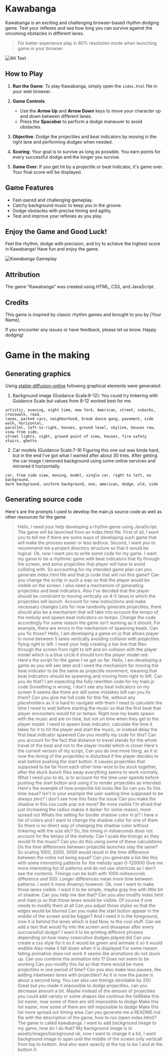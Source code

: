 # Kawabanga

Kawabanga is an exciting and challenging browser-based rhythm dodging game. Test your reflexes and see how long you can survive against the oncoming obstacles in different lanes.

> For better experience play in 80% resolution mode when launching game in your browser

![Alt Text](https://github.com/VorkhlikAS/DDI_2023_private/blob/HW5/game/docs/demo.gif)
## How to Play

1. **Run the Game**: To play Kawabanga, simply open the `index.html` file in your web browser.

2. **Game Controls**:
   - Use the **Arrow Up** and **Arrow Down** keys to move your character up and down between different lanes.
   - Press the **Spacebar** to perform a dodge maneuver to avoid obstacles.

3. **Objective**: Dodge the projectiles and beat indicators by moving in the right lane and performing dodges when needed.

4. **Scoring**: Your goal is to survive as long as possible. You earn points for every successful dodge and the longer you survive.

5. **Game Over**: If you get hit by a projectile or beat indicator, it's game over. Your final score will be displayed.

## Game Features

- Fast-paced and challenging gameplay.
- Catchy background music to keep you in the groove.
- Dodge obstacles with precise timing and agility.
- Test and improve your reflexes as you play.

## Enjoy the Game and Good Luck!

Feel the rhythm, dodge with precision, and try to achieve the highest score in Kawabanga! Have fun and enjoy the game.

![Kawabanga Gameplay](screenshot.png)

## Attribution

The game "Kawabanga" was created using HTML, CSS, and JavaScript.

## Credits

This game is inspired by classic rhythm games and brought to you by [Your Name].

If you encounter any issues or have feedback, please let us know. Happy dodging!

# Game in the making

## Generating graphics

Using [stable-diffusion-online](https://stablediffusionweb.com/#ai-image-generator) following graphical elements were generated:

1. Background image (Guidance Scale:8-12):
You could try tinkering with Guidance Scale but values from 8-12 worked best for me.
```
artistic, evening, night time, new York, American, street, suburbs, crosswalk, road,
lanes, parked cars, neighborhood, break dance gang, pavement, side walk, horizontal,
parallel, left-to-right, houses, ground level, skyline, houses row, view from side,
street lights, night, ground point of view, houses, fire-safety stairs, ghetto 
```
2. Car models (Guidance Scale:7-9)
Figuring this one out was kinda hard, but in the end I've got what I wanted after about 30 tries. After getting the car image I removed background using some online services and mirrored it horizontally.
```
car, from side view, moving, model, single car, right to left, no background,
dark background, uniform background, one, american, dodge, old, side
```
## Generating source code

Here's are the prompts I used to develop the main.js source code as well as other resources for the game

> Hello, I need your help developing a rhythm game using JavaScript. The game will be launched from an Index.html file. First of all, I want you to tell me if there are some ways of developing such game that will make the process easier or less tedious.
> Second, I want you to recommend me a project directory structure so that it would be logical.
> Ok, now I want you to write some code for my game. I want my game to be a rhythmic game with beat indicators that fly through the screen, and some projectiles that player will have to avoid colliding with. 
> So accounting for my intended game plan can you generate index.html file and that js code that will run this game? 
> Can you change the scritp in such a way so that the player would be visible on the screen. I also need a mechanism of generating projectiles and beat indicators. 
> Also I've decided that the player should be constraint to moving vertically on 4-5 lanes in which the projectiles will launch.
> Account for new instructions and make necessary changes
> Lets for now randomly generate projectiles, there should also be a mechanism that will take into account the tempo of the melody and spawn beat indicators on tempo. Change the code accordingly
> For some reason the game isn't working as it should. For example, there are errors in the mechanism of spawning beats. Can you fix those?
> Hello, I am developing a game on js that allows player to move between 5 lanes vertically avoiding collision with projectiles flying right to left. I need your help creating a bar line that flies through the screen from right to left and on collision with the player model which is a blue circle it should turn the player model red. 
> Here's the script for the game I've got so far:
> Hello, I am developing a game as you will see later and I need the mechanism for moving the beat indicator to be the same as projectile movement, meaning that beat indicators should be spawning and moving from right to left. Can you do that? 
> I am expecting the fully rewritten code for my main.js code 
> Something is wrong, I don't see any beat indicators on my screen
> It seems like there are still some mistakes left can you fix them?
> Can you give me full code for this file, without any placeholders as it is hard to navigate with them
> I need to calculate the time I need to wait before starting the music so that the first beat that player encounters would hit on tempo. Right now my beats spawn with the music and are on time, but not on time when they get to the player model. 
> I need to spawn beat indicator, calculate the time it takes for it to hit the player and start the music, or instead delay the first beat indicator spawned
> Can you modify my code for this?
> Can you account for the fact that distance to travel stands for the whole travel of the beat and not to the player model which is closer
> Here's the current version of my script,
> Can you do one more thing, as it is now the timing of the projectiles is disturbed if the player decides to wait before pushing the start button. It causes projectiles that supposed to be far from each other time-wise to be stuck together, after the stuck bunch flies away everything seems to work normally. 
> What I need you to do, is to account for the time user spends before pushing the start button and using it to render projectiles as intended.
> Here's the example of how projectile list looks like
> So can you fix this time issue?
> Isn't in your example the user waiting time supposed to be always zero? I don't see how this fixes the issue
> Can you make the shadow in this css code pop out more? Be more visible
> I'm afraid that just increasing the radius makes it darker for some reason, more spread out
> Whats the setting for border shadow color in js? I have a list of colors and I want to change the shadow color for one of them
> So there is no direct way of changing the shadow color without tinkering with the size etc?
> So, the timing in miliseconds does not account for the tempo of the melody. Can I scale the timings so they would fit the music? Can you do this using some of these calculations
> Do the time differenses between projectile launches stay the same?
> So scaling 1000, 2000, 3000 would result in the time difference between the notes not being equal?
> Can you generate a list like this with some interesting patterns for the melody span 0-120000
> Give me more interesting list of patterns and do not use shortcuts as I don't see the contents. Timings can be both with 1000 milliseconds difference and 500. Longer differences mean more time between patterns. I want it more dinamyc however.
> Ok, now I want to make those lanes visible. I want it to be simple, maybe gray line with little bit of shadow. Can you help me doe that?
> Can you also modify index.html and main.js so that those lanes would be visible. Of course if one needs to modify them at all
> Can you adjust those styles so that the edges would be blurred
> Can you make the start button appear in the middle of the screen and be bigger?
> And I need it in the foreground, now it is behind the lanes which is bad
> Now, to the cool stuff. Can we add a text that would fly into the screen and dissapear after every succsessfull dodge? I want it to be printing different phrases depending on how many cosecutive dodges played did
> Can you create a css style for it so it would be green and animate it so it would wobble
> Also make it fall down when it is displayed
> For some reason falling animation does not work
> It seems like animations do not stuck up.
> Can you combine the animation into 1?
> Does not seem to be working
> Can you modify this list so that there would be more projectiles in one period of time?
> Can you also make less pauses, like adding inbetween lanes with projectiles? As it is now the pause is about a second long. You can also use timings devidable by 250
> Great but you made it impossible to dodge projectiles, can you decrease amount a bit. Maybe instead of the amount of projectiles you could add variaty or some shapes like
> continue the listMake this list easier, now some of them are still impossible to dodge
> Make this list easier, now some of them are still impossible to dodge
> Make this list more spread out timing wise
> Can you generate me a README.md file with the description of the game, how to run (open index.html)? The game is called kawabanga.
> I want to add background image to my game, how do I do that? My background image is in assets/images/background
> ok, now I want to change it a bit, I want background image to span until the middle of the screen only verticall from top to bottom. And also want opacity at the top to be 1 and at the bottom 0.
